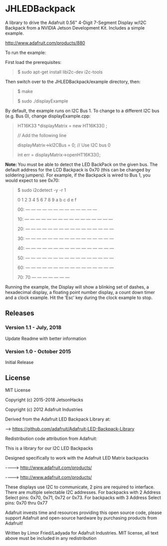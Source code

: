 # JHLEDBackpack

A library to drive the Adafruit 0.56" 4-Digit 7-Segment Display w/I2C Backpack
from a NVIDIA Jetson Development Kit. Includes a simple example.

http://www.adafruit.com/products/880

To run the example:

First load the prerequisites:

<blockquote>
$ sudo apt-get install libi2c-dev i2c-tools</blockquote>

Then switch over to the JHLEDBackpack/example directory, then:

<blockquote>
$ make
  
$ sudo ./displayExample</blockquote>

By default, the example runs on I2C Bus 1. To change to a different I2C bus (e.g. Bus 0), change displayExample.cpp:

<blockquote>
HT16K33 *displayMatrix = new HT16K33() ;
  
// Add the following line

displayMatrix->kI2CBus = 0; // Use I2C bus 0 

int err = displayMatrix->openHT16K33();</blockquote>

<strong>Note: </strong> You must be able to detect the LED BackPack on the given bus. The default address for the LCD Backpack is 0x70 (this can be changed by soldering jumpers). For example, if the Backpack is wired to Bus 1, you would expect to see 0x70:

<blockquote>
$ sudo i2cdetect -y -r 1
  

0 1 2 3 4 5 6 7 8 9 a b c d e f

00: — — — — — — — — — — — — —

10: — — — — — — — — — — — — — — — —

20: — — — — — — — — — — — — — — — —

30: — — — — — — — — — — — — — — — —

40: — — — — — — — — — — — — — — — —

50: — — — — — — — — — — — — — — — —

60: — — — — — — — — — — — — — — — —

70: 70 — — — — — — —</blockquote>


Running the example, the Display will show a blinking set of dashes, a hexadecimal display, a floating point number display, a count down timer and a clock example. Hit the ‘Esc’ key during the clock example to stop.

<h2>Releases</h2>
<h3>Version 1.1 - July, 2018</h3>
Update Readme with better information

<h3>Version 1.0 - October 2015</h3>
Initial Release

<h2>License</h2>

MIT License

Copyright (c) 2015-2018 JetsonHacks

Copyright (c) 2012  Adafruit Industries

Derived from the Adafruit LED Backpack Library at:

--> https://github.com/adafruit/Adafruit-LED-Backpack-Library

Redistribution code attribution from Adafruit:

  This is a library for our I2C LED Backpacks

  Designed specifically to work with the Adafruit LED Matrix backpacks

  ----> http://www.adafruit.com/products/

  ----> http://www.adafruit.com/products/

  These displays use I2C to communicate, 2 pins are required to
  interface. There are multiple selectable I2C addresses. For backpacks
  with 2 Address Select pins: 0x70, 0x71, 0x72 or 0x73. For backpacks
  with 3 Address Select pins: 0x70 thru 0x77

  Adafruit invests time and resources providing this open source code,
  please support Adafruit and open-source hardware by purchasing
  products from Adafruit!

  Written by Limor Fried/Ladyada for Adafruit Industries.
  MIT license, all text above must be included in any redistribution

